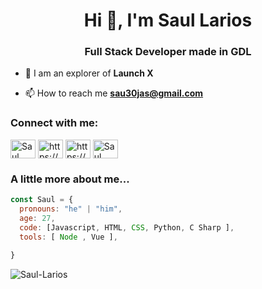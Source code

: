 <h1 align="center">Hi 👋, I'm Saul Larios</h1>
<h3 align="center">Full Stack Developer made in GDL</h3>

- 🔭 I am an explorer of **Launch X**

- 📫 How to reach me **sau30jas@gmail.com**

<h3 align="left">Connect with me:</h3>
<p align="left">
<a href="https://twitter.com/KingdomHam" target="blank"><img align="center" src="https://raw.githubusercontent.com/rahuldkjain/github-profile-readme-generator/master/src/images/icons/Social/twitter.svg" alt="Saul Larios" height="30" width="40" /></a>
<a href="https://www.instagram.com/saul._.ham/" target="blank"><img align="center" src="https://raw.githubusercontent.com/rahuldkjain/github-profile-readme-generator/master/src/images/icons/Social/instagram.svg" alt="https://www.instagram.com/saul._.ham/" height="30" width="40" /></a>
<a href="https://www.facebook.com/jesussaul.lariosrojas/" target="blank"><img align="center" src="https://raw.githubusercontent.com/rahuldkjain/github-profile-readme-generator/master/src/images/icons/Social/facebook.svg" alt="https://www.facebook.com/jesussaul.lariosrojas/" height="30" width="40" /></a>
<a href="https://www.linkedin.com/in/jesus-saul-larios-rojas-7358b3236/" target="blank"><img align="center" src="https://raw.githubusercontent.com/rahuldkjain/github-profile-readme-generator/master/src/images/icons/Social/linked-in-alt.svg" alt="Saul Larios" height="30" width="40" /></a>
</p>

<h3 align="left">A little more about me...</h3>

```javascript
const Saul = {
  pronouns: "he" | "him",
  age: 27,
  code: [Javascript, HTML, CSS, Python, C Sharp ],
  tools: [ Node , Vue ],
  
}
```

<p><img align="center" src="https://github-readme-stats.vercel.app/api/top-langs?username=Saul-Larios&show_icons=true&theme=onedark&locale=en&layout=compact" alt="Saul-Larios" /></p>

